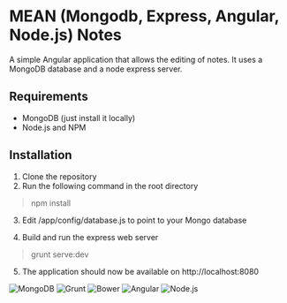 # MEAN (Mongodb, Express, Angular, Node.js) Notes

A simple Angular application that allows the editing of notes. It uses a MongoDB database and a node express server.

## Requirements

- MongoDB (just install it locally)
- Node.js and NPM

## Installation

1. Clone the repository
2. Run the following command in the root directory

> npm install

3. Edit /app/config/database.js to point to your Mongo database

4. Build and run the express web server

> grunt serve:dev

5. The application should now be available on http://localhost:8080

![MongoDB](http://www.aschua.de/wordpress/wp-content/uploads/2014/06/mongodb.png)
![Grunt](http://jackandrewread.com/img/skills/grunt.png)
![Bower](http://www.robdudley.com/bower_grunt_yeoman/img/bower-logo.png)
![Angular](http://share.2sic.com/share/Content/2dm-blogs/2014-10%20JS%20MVC/AngularJS-Square-250.png)
![Node.js](https://www.a2hosting.com/images/uploads/landing_images/node.js-hosting.png)
